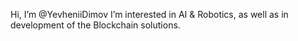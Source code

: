 Hi, I’m @YevheniiDimov
I’m interested in AI & Robotics, as well as in development of the Blockchain solutions.

